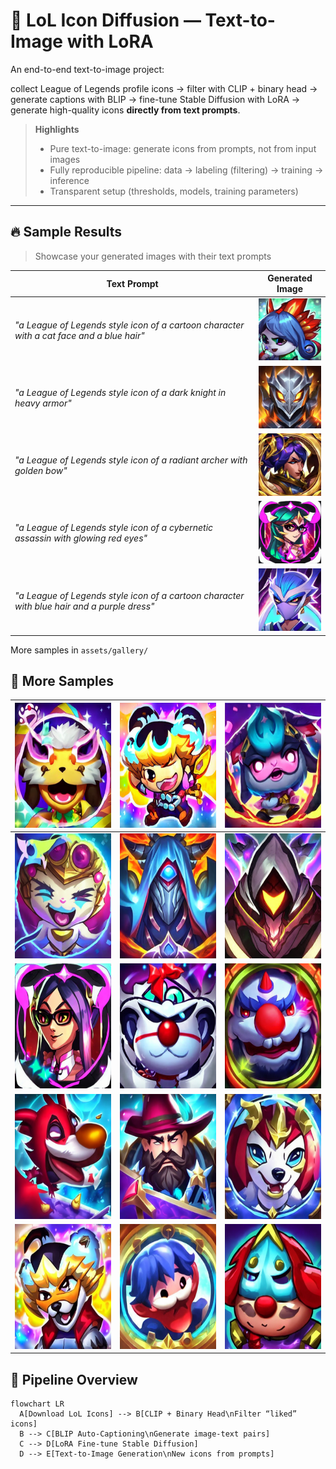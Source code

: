 # 🎯 LoL Icon Diffusion — Text-to-Image with LoRA

An end-to-end text-to-image project: 

collect League of Legends profile icons → filter with CLIP + binary head → generate captions with BLIP → fine-tune Stable Diffusion with LoRA → generate high-quality icons **directly from text prompts**.

> **Highlights**  
> - Pure text-to-image: generate icons from prompts, not from input images  
> - Fully reproducible pipeline: data → labeling (filtering) → training → inference  
> - Transparent setup (thresholds, models, training parameters)

---

## 🔥 Sample Results

> Showcase your generated images with their text prompts


| Text Prompt | Generated Image                           |
|-------------|-------------------------------------------|
| *"a <lolicon> League of Legends style icon of a cartoon character with a cat face and a blue hair"* | <img src="assets/gen_1.png" width="120"/> |
| *"a <lolicon> League of Legends style icon of a dark knight in heavy armor"* | <img src="assets/gen_2.png" width="120"/> |
| *"a <lolicon> League of Legends style icon of a radiant archer with golden bow"* | <img src="assets/gen_3.png" width="120"/> |
| *"a <lolicon> League of Legends style icon of a cybernetic assassin with glowing red eyes"* | <img src="assets/gen_4.png" width="120"/> |
| *"a <lolicon> League of Legends style icon of a cartoon character with blue hair and a purple dress"* | <img src="assets/gen_5.png" width="120"/> |

More samples in `assets/gallery/`

## 🎨 More Samples

| <img src="assets/gallery/sample_1.png" width="200" height="200"/>  | <img src="assets/gallery/sample_2.png" width="200" height="200"/> | <img src="assets/gallery/sample_3.png" width="200" height="200"/>  |
|--------------------------------------------------------------------|-------------------------------------------------------------------|--------------------------------------------------------------------|
| <img src="assets/gallery/sample_4.png" width="200" height="200"/>  | <img src="assets/gallery/sample_5.png" width="200" height="200"/> | <img src="assets/gallery/sample_6.png" width="200" height="200"/>  |
| <img src="assets/gallery/sample_7.png" width="200" height="200"/>  | <img src="assets/gallery/sample_8.png" width="200" height="200"/> | <img src="assets/gallery/sample_9.png" width="200" height="200"/>  |
| <img src="assets/gallery/sample_10.png" width="200" height="200"/> | <img src="assets/gallery/sample_11.png" width="200" height="200"/>| <img src="assets/gallery/sample_12.jpg" width="200" height="200"/> |
| <img src="assets/gallery/sample_13.jpg" width="200" height="200"/> | <img src="assets/gallery/sample_14.png" width="200" height="200"/>| <img src="assets/gallery/sample_15.png" width="200" height="200"/> |


## 🧭 Pipeline Overview

```mermaid
flowchart LR
  A[Download LoL Icons] --> B[CLIP + Binary Head\nFilter “liked” icons]
  B --> C[BLIP Auto-Captioning\nGenerate image-text pairs]
  C --> D[LoRA Fine-tune Stable Diffusion]
  D --> E[Text-to-Image Generation\nNew icons from prompts]
